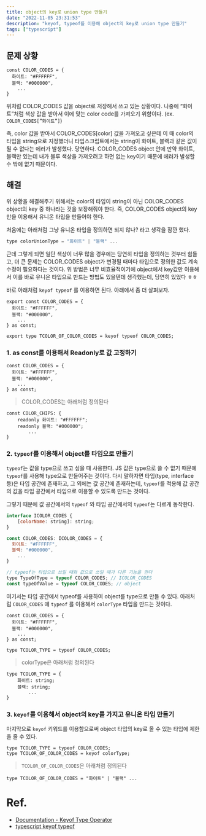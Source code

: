 ```yaml
---
title: object의 key로 union type 만들기
date: "2022-11-05 23:31:53"
description: "keyof, typeof를 이용해 object의 key로 union type 만들기"
tags: ["typescript"]
---
```


## 문제 상황

```tsx
const COLOR_CODES = {
  화이트: "#FFFFFF",
  블랙: "#000000",
	...
}
```

위처럼 COLOR_CODES 값을 object로 저장해서 쓰고 있는 상황이다. 나중에 “화이트”처럼 색상 값을 받아서 이에 맞는 color code를 가져오기 위함이다. (ex. `COLOR_CODES[”화이트”]`)

즉, color 값을 받아서 COLOR_CODES[color] 값을 가져오고 싶은데 이 때 color의 타입을 string으로 지정했더니 타입스크립트에서는 string이 화이트, 블랙과 같은 값이 될 수 없다는 에러가 발생했다. 당연하다. COLOR_CODES object 안에 만약 화이트, 블랙만 있는데 내가 블루 색상을 가져오려고 하면 없는 key이기 때문에 에러가 발생할 수 밖에 없기 때문이다.

## 해결

위 상황을 해결해주기 위해서는 color의 타입이 string이 아닌 COLOR_CODES object의 key 중 하나라는 것을 보장해줘야 한다. 즉, COLOR_CODES object의 key만을 이용해서 유니온 타입을 만들어야 한다.

처음에는 아래처럼 그냥 유니온 타입을 정의하면 되지 않나? 라고 생각을 잠깐 했다.

```jsx
type colorUnionType = "화이트" | "블랙" ...
```

근데 그렇게 되면 일단 색상이 너무 많을 경우에는 당연히 타입을 정의하는 것부터 힘들고, 더 큰 문제는 COLOR_CODES object가 변경될 때마다 타입으로 정의한 값도 계속 수정이 필요하다는 것이다. 위 방법은 너무 비효율적이기에 object에서 key값만 이용해서 이를 바로 유니온 타입으로 만드는 방법도 있을텐데 생각했는데, 당연히 있었다 ㅎㅎ

바로 아래처럼 `keyof typeof` 를 이용하면 된다. 아래에서 좀 더 살펴보자.

```tsx
export const COLOR_CODES = {
  화이트: "#FFFFFF",
  블랙: "#000000",
	...
} as const;

export type TCOLOR_OF_COLOR_CODES = keyof typeof COLOR_CODES;
```

### 1. as const를 이용해서 Readonly로 값 고정하기

```tsx
const COLOR_CODES = {
  화이트: "#FFFFFF",
  블랙: "#000000",
	...
} as const;
```

> COLOR_CODES는 아래처럼 정의된다

```tsx
const COLOR_CHIPS: {
    readonly 화이트: "#FFFFFF";
    readonly 블랙: "#000000";
		...
}
```

### 2. `typeof`를 이용해서 object를 타입으로 만들기

`typeof`는 값을 type으로 쓰고 싶을 때 사용한다. JS 값은 type으로 쓸 수 없기 때문에 `typeof`를 사용해 type으로 만들어주는 것이다. 다시 말하자면 타입(type, interface 등)은 타입 공간에 존재하고, 그 외에는 값 공간에 존재하는데, `typeof`를 적용해 값 공간의 값을 타입 공간에서 타입으로 이용할 수 있도록 만드는 것이다.

그렇기 때문에 값 공간에서의 `typeof` 와 타입 공간에서의 `typeof`는 다르게 동작한다.

```jsx
interface ICOLOR_CODES {
	[colorName: string]: string;
}

const COLOR_CODES: ICOLOR_CODES = {
  화이트: "#FFFFFF",
  블랙: "#000000",
	...
}

// typeof는 타입으로 쓰일 때와 값으로 쓰일 때가 다른 기능을 한다
type TypeOfType = typeof COLOR_CODES; // ICOLOR_CODES
const typeOfValue = typeof COLOR_CODES; // object
```

여기서는 타입 공간에서 typeof를 사용하여 object를 type으로 만들 수 있다. 아래처럼 `COLOR_CODES` 에 `typeof` 를 이용해서 `colorType` 타입을 만드는 것이다.

```tsx
const COLOR_CODES = {
  화이트: "#FFFFFF",
  블랙: "#000000",
	...
} as const;

type TCOLOR_TYPE = typeof COLOR_CODES;
```

> colorType은 아래처럼 정의된다

```tsx
type TCOLOR_TYPE = {
    화이트: string;
    블랙: string;
		...
}
```

### 3. `keyof`를 이용해서 object의 key를 가지고 유니온 타입 만들기

마지막으로 `keyof` 키워드를 이용함으로써 object 타입의 key로 올 수 있는 타입에 제한을 줄 수 있다.

```tsx
type TCOLOR_TYPE = typeof COLOR_CODES;
type TCOLOR_OF_COLOR_CODES = keyof colorType;
```

> `TCOLOR_OF_COLOR_CODES`은 아래처럼 정의된다

```tsx
type TCOLOR_OF_COLOR_CODES = "화이트" | "블랙" ...
```

# Ref.

- [Documentation - Keyof Type Operator](https://www.typescriptlang.org/docs/handbook/2/keyof-types.html)
- [typescript keyof typeof](https://lovemewithoutall.github.io/it/typescript-keyof-typeof/)
